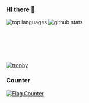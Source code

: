 ### Hi there 👋
<img src="https://github-readme-stats.vercel.app/api/top-langs/?username=stefango&show_icons=true&theme=radical&hide=html" alt="top languages" align="left"/>
<img src="https://github-readme-stats.vercel.app/api?username=stefango&show_icons=true&theme=radical" alt="github stats"/>
<div style="margin-top: 100px" id='placeholder-xzl' }/>

[![trophy](https://github-profile-trophy.vercel.app/?username=stefango&theme=darkhub)](https://github.com/ryo-ma/github-profile-trophy)


### Counter
<a href="https://info.flagcounter.com/cJsw"><img src="https://s01.flagcounter.com/count2/cJsw/bg_000000/txt_CCCCCC/border_CCCCCC/columns_8/maxflags_24/viewers_0/labels_1/pageviews_1/flags_0/percent_0/" alt="Flag Counter" border="0"></a>

<!--
**stefango/stefango** is a ✨ _special_ ✨ repository because its `README.md` (this file) appears on your GitHub profile.

Here are some ideas to get you started:

- 🔭 I’m currently working on ...
- 🌱 I’m currently learning ...
- 👯 I’m looking to collaborate on ...
- 🤔 I’m looking for help with ...
- 💬 Ask me about ...
- 📫 How to reach me: ...
- 😄 Pronouns: ...
- ⚡ Fun fact: ...
-->
